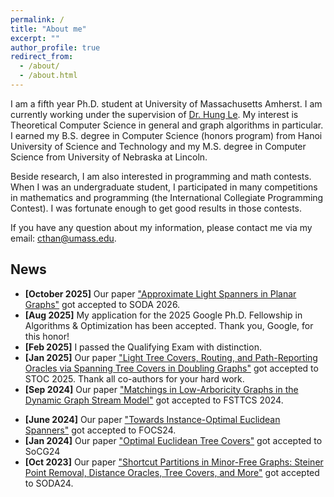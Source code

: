 ```yaml
---
permalink: /
title: "About me"
excerpt: ""
author_profile: true
redirect_from: 
  - /about/
  - /about.html
---
```


I am a fifth year Ph.D. student at University of Massachusetts Amherst. I am currently working under the supervision of [Dr. Hung Le](https://hunglvosu.github.io). My interest is Theoretical Computer Science in general and graph algorithms in particular. I earned my B.S. degree in Computer Science (honors program) from Hanoi University of Science and Technology and my M.S. degree in Computer Science from University of Nebraska at Lincoln.

Beside research, I am also interested in programming and math contests. When I was an undergraduate student, I participated in many competitions in mathematics and programming (the International Collegiate Programming Contest). I was fortunate enough to get good results in those contests.

If you have any question about my information, please contact me via my email: [cthan@umass.edu](cthan@umass.edu).

## News
- **[October 2025]** Our paper ["Approximate Light Spanners in Planar Graphs"](https://arxiv.org/pdf/2505.24825) got accepted to SODA 2026.
- **[Aug 2025]** My application for the 2025 Google Ph.D. Fellowship in Algorithms & Optimization has been accepted. Thank you, Google, for this honor!
- **[Feb 2025]** I passed the Qualifying Exam with distinction.
- **[Jan 2025]** Our paper ["Light Tree Covers, Routing, and Path-Reporting Oracles via  Spanning Tree Covers in Doubling Graphs"](https://arxiv.org/pdf/2503.22669) got accepted to STOC 2025. Thank all co-authors for your hard work.
- **[Sep 2024]** Our paper ["Matchings in Low-Arboricity Graphs in the Dynamic Graph Stream Model"](https://drops.dagstuhl.de/storage/00lipics/lipics-vol323-fsttcs2024/LIPIcs.FSTTCS.2024/LIPIcs.FSTTCS.2024.pdf#page=579) got accepted to FSTTCS 2024.
<!-- - **[Sep 2024]** Our paper "Towards Instance-Optimal Euclidean Spanners" was uploaded to [Arxiv](https://arxiv.org/pdf/2409.08227). -->
- **[June 2024]** Our paper ["Towards Instance-Optimal Euclidean Spanners"](https://arxiv.org/pdf/2409.08227) got accepted to FOCS24.
- **[Jan 2024]** Our paper ["Optimal Euclidean Tree Covers"](https://arxiv.org/pdf/2403.17754) got accepted to SoCG24
- **[Oct 2023]** Our paper ["Shortcut Partitions in Minor-Free Graphs: Steiner Point Removal, Distance Oracles, Tree Covers, and More"](https://arxiv.org/pdf/2308.00555.pdf) got accepted to SODA24.
<!-- - **[July 2023]** Our paper "Shortcut Partitions in Minor-Free Graphs: Steiner Point Removal, Distance Oracles, Tree Covers, and More" was uploaded to [Arxiv](https://arxiv.org/pdf/2308.00555.pdf). ->
<!-- **[July 2023]** Our paper "Covering Planar Metrics (and Beyond): O(1) Trees Suffice" is accepted to [FOCS 2023](https://focs.computer.org/2023/). Thank every co-author for your hard work! -->
<!-- **[July 2023]** Our paper "Optimal Fault-Tolerant Spanners in Euclidean and Doubling Metrics: Breaking the $\Omega (\log n) $ Lightness Barrier" is accepted to [FOCS 2023](https://focs.computer.org/2023/). Thank [Hung Le](https://hunglvosu.github.io) and [Shay Solomon](https://sites.google.com/site/soloshay/home?authuser=0) for your great mentorship.->
<!-- **[June 2023]** Our manuscript "Resolving the Steiner Point Removal Problem in Planar Graphs via Shortcut Partitions" was uploaded to [Arxiv](https://arxiv.org/pdf/2306.06235.pdf). -->
<!-- **[May 2023]** I will intern at Google Research as a Student Researcher in Summer 2023. -->
<!-- **[Mar 2023]** Our paper "Greedy Spanners in Euclidean Spaces Admit Sublinear Separators" is accepted to [TALG](https://dl.acm.org/journal/talg). -->
<!-- **[Aug 2022]** I will visit Tel Aviv-University in a research exchange. -->
<!-- **[Oct 2021]** Our paper "Greedy Spanners in Euclidean Spaces Admit Sublinear Separators" is accepted to [SODA 2022](https://www.siam.org/conferences/cm/conference/soda22).  -->
